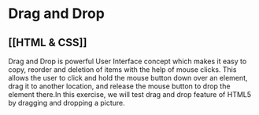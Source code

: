 # Drag and Drop
[[HTML & CSS]]
---

Drag and Drop is powerful User Interface concept which makes it easy to copy, reorder and deletion of items with the help of mouse clicks. This allows the user to click and hold the mouse button down over an element, drag it to another location, and release the mouse button to drop the element there.In this exercise, we will test drag and drop feature of HTML5 by dragging and dropping a picture.